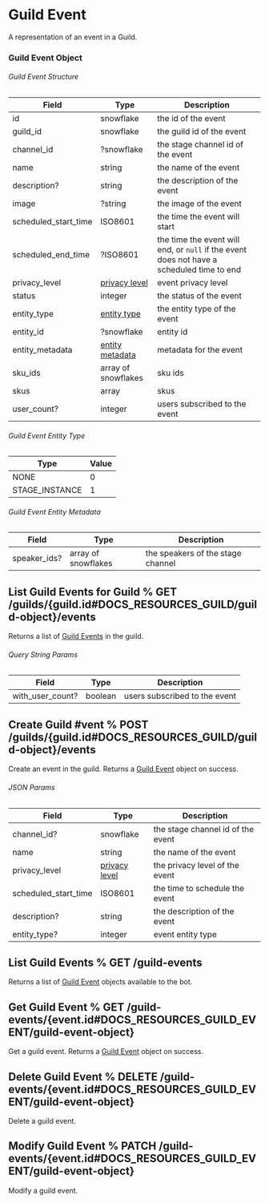 # Guild Event

A representation of an event in a Guild.

### Guild Event Object

###### Guild Event Structure

| Field                | Type                                                                                          | Description                                                                               |
| -------------------- | --------------------------------------------------------------------------------------------- | ----------------------------------------------------------------------------------------- |
| id                   | snowflake                                                                                     | the id of the event                                                                       |
| guild_id             | snowflake                                                                                     | the guild id of the event                                                                 |
| channel_id           | ?snowflake                                                                                    | the stage channel id of the event                                                         |
| name                 | string                                                                                        | the name of the event                                                                     |
| description?         | string                                                                                        | the description of the event                                                              |
| image                | ?string                                                                                       | the image of the event                                                                    |
| scheduled_start_time | ISO8601                                                                                       | the time the event will start                                                             |
| scheduled_end_time   | ?ISO8601                                                                                      | the time the event will end, or `null` if the event does not have a scheduled time to end |
| privacy_level        | [privacy level](#DOCS_RESOURCES_STAGE_INSTANCE/stage-instance-object-privacy-level)           | event privacy level                                                                       |
| status               | integer                                                                                       | the status of the event                                                                   |
| entity_type          | [entity type](#DOCS_RESOURCES_GUILD_EVENT/guild-event-object-guild-event-entity-type)         | the entity type of the event                                                              |
| entity_id            | ?snowflake                                                                                    | entity id                                                                                 |
| entity_metadata      | [entity metadata](#DOCS_RESOURCES_GUILD_EVENT/guild-event-object-guild-event-entity-metadata) | metadata for the event                                                                    |
| sku_ids              | array of snowflakes                                                                           | sku ids                                                                                   |
| skus                 | array                                                                                         | skus                                                                                      |
| user_count?          | integer                                                                                       | users subscribed to the event                                                             |

###### Guild Event Entity Type

| Type           | Value |
| -------------- | ----- |
| NONE           | 0     |
| STAGE_INSTANCE | 1     |

###### Guild Event Entity Metadata

| Field        | Type                | Description                       |
| ------------ | ------------------- | --------------------------------- |
| speaker_ids? | array of snowflakes | the speakers of the stage channel |

## List Guild Events for Guild % GET /guilds/{guild.id#DOCS_RESOURCES_GUILD/guild-object}/events

Returns a list of [Guild Events](#DOCS_RESOURCES_GUILD_EVENT/guild-event-object) in the guild.

###### Query String Params

| Field            | Type    | Description                   |
| ---------------- | ------- | ----------------------------- |
| with_user_count? | boolean | users subscribed to the event |

## Create Guild #vent % POST /guilds/{guild.id#DOCS_RESOURCES_GUILD/guild-object}/events

Create an event in the guild. Returns a [Guild Event](#DOCS_RESOURCES_GUILD_EVENT/guild-event-object) object on success.

###### JSON Params

| Field                | Type                                                                                | Description                       |
| -------------------- | ----------------------------------------------------------------------------------- | --------------------------------- |
| channel_id?          | snowflake                                                                           | the stage channel id of the event |
| name                 | string                                                                              | the name of the event             |
| privacy_level        | [privacy level](#DOCS_RESOURCES_STAGE_INSTANCE/stage-instance-object-privacy-level) | the privacy level of the event    |
| scheduled_start_time | ISO8601                                                                             | the time to schedule the event    |
| description?         | string                                                                              | the description of the event      |
| entity_type?         | integer                                                                             | event entity type                 |

## List Guild Events % GET /guild-events

Returns a list of [Guild Event](#DOCS_RESOURCES_GUILD_EVENT/guild-event-object) objects available to the bot.

## Get Guild Event % GET /guild-events/{event.id#DOCS_RESOURCES_GUILD_EVENT/guild-event-object}

Get a guild event. Returns a [Guild Event](#DOCS_RESOURCES_GUILD_EVENT/guild-event-object) object on success.

## Delete Guild Event % DELETE /guild-events/{event.id#DOCS_RESOURCES_GUILD_EVENT/guild-event-object}

Delete a guild event.

## Modify Guild Event % PATCH /guild-events/{event.id#DOCS_RESOURCES_GUILD_EVENT/guild-event-object}

Modify a guild event.
